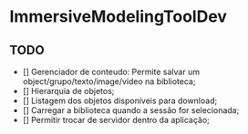 # ImmersiveModelingToolDev

## TODO
- [] Gerenciador de conteudo: Permite salvar um object/grupo/texto/image/vídeo na biblioteca;
- [] Hierarquia de objetos;
- [] Listagem dos objetos disponíveis para download;
- [] Carregar a biblioteca quando a sessão for selecionada;
- [] Permitir trocar de servidor dentro da aplicação;
